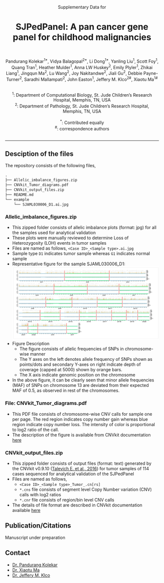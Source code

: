 <p align="center">

  <p align="center">
    Supplementary Data for
  </p>
  <h1 align="center">
    SJPedPanel: A pan cancer gene panel for childhood malignancies
  </h1>

  <br>
  <p align="center">
  Pandurang Kolekar<sup>1*</sup>, Vidya Balagopal<sup>2*</sup>, Li Dong<sup>1*</sup>, Yanling Liu<sup>1</sup>, Scott Foy<sup>1</sup>, Quang Tran<sup>1</sup>, Heather Mulder<sup>1</sup>, Anna LW Huskey<sup>2</sup>, Emily Plyler<sup>1</sup>, Zhikai Liang<sup>1</sup>, Jingqun Ma<sup>2</sup>, Lu Wang<sup>2</sup>, Joy Nakitandwe<sup>2</sup>, Jiali Gu<sup>2</sup>, Debbie Payne-Turner<sup>2</sup>, Saradhi Mallampati<sup>2</sup>, John Easton<sup>1</sup>, Jeffery M. Klco<sup>2#</sup>, Xiaotu Ma<sup>1#</sup>
 </p>

  <p align="center">
   <br/>
   <sup>1</sup>: Department of Computational Biology, St. Jude Children’s Research Hospital, Memphis, TN, USA<br/>
   <sup>2</sup>: Department of Pathology, St. Jude Children’s Research Hospital, Memphis, TN, USA<br/><br/>
   <sup>*</sup>: Contributed equally</br>
   <sup>#</sup>: correspondence authors</br>
   <br/>
  </p>
</p>

---


## Desciption of the files

The repository consists of the following files,

```
.
├── Allelic_imbalance_figures.zip
├── CNVkit_Tumor_diagrams.pdf
├── CNVkit_output_files.zip
├── README.md
└── example
    └── SJAML030006_D1.ai.jpg
```

### Allelic_imbalance_figures.zip
- This zipped folder consists of allelic imbalance plots (format: jpg) for all the samples used for analytical validation
- These plots were manually reviewed to determine Loss of Heterozygosity (LOH) events in tumor samples
- Files are named as follows, `<Case ID>_<Sample type>.ai.jpg`
- Sample type `D1` indicates tumor sample whereas `G1` indicates normal sample
- Representative figure for the sample SJAML030006_D1: ![Representative figure](./example/SJAML030006_D1.ai.jpg)
- Figure Description
  - The figure consists of allelic frequencies of SNPs in chromosome-wise manner
  - The Y axes on the left denotes allele frequency of SNPs shown as points/dots and secondary Y-axes on right indicate depth of coverage (capped at 5000) shown by orange bars.
  - The X axis indicate genomic position on the chromosome
- In the above figure, it can be clearly seen that minor allele frequencies (MAF) of SNPs on chromosome 13 are deviated from their expected MAF of 0.5, as observed in rest of the chromosomes. 

### File: CNVkit_Tumor_diagrams.pdf

- This PDF file consists of chromosome-wise CNV calls for sample one per page. The red region indicates copy number gain whereas blue region indicate copy number loss. The intensity of color is proportional to log2 ratio of the call.
- The description of the figure is available from CNVkit documentation [here](https://cnvkit.readthedocs.io/en/stable/plots.html#diagram)

### CNVkit_output_files.zip
- This zipped folder consists of output files (format: text) generated by the CNVkit v0.9.10 ([Talevich E. et al., 2016](https://doi.org/10.1371/journal.pcbi.1004873)) for tumor samples of 114 cases sequenced for analytical validation of the SJPedPanel
- Files are named as follows,
  - `<Case ID>_<Sample type>_Tumor_.cn[rs]`
  - `*.cns` file consists of segment level Copy Number variation (CNV) calls with log2 ratios
  - `*.cnr` file consists of region/bin level CNV calls
- The details of file format are described in CNVkit documentation available [here](https://cnvkit.readthedocs.io/en/stable/fileformats.html#bin-level-log2-ratios-cnr)

## Publication/Citations

Manuscript under preparation

## Contact

- [Dr. Pandurang Kolekar](mailto:Pandurang.Kolekar@stjude.org)
- [Dr. Xiaotu Ma](mailto:Xiaotu.Ma@stjude.org)
- [Dr. Jeffery M. Klco](mailto:Jeffery.Klco@stjude.org)
